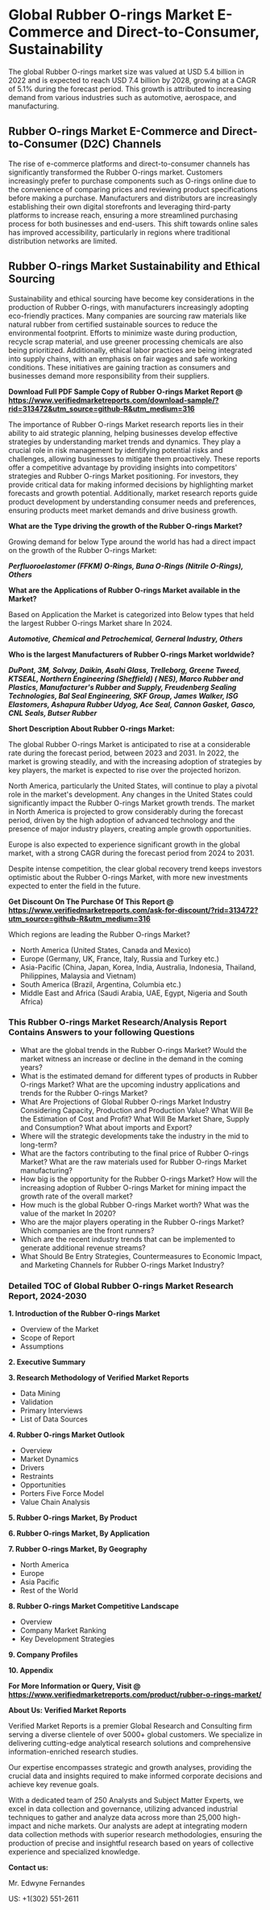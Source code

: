 <h1>Global Rubber O-rings Market E-Commerce and Direct-to-Consumer, Sustainability</h1><p class=""><p>The global Rubber O-rings market size was valued at USD 5.4 billion in 2022 and is expected to reach USD 7.4 billion by 2028, growing at a CAGR of 5.1% during the forecast period. This growth is attributed to increasing demand from various industries such as automotive, aerospace, and manufacturing.</p><h2>Rubber O-rings Market E-Commerce and Direct-to-Consumer (D2C) Channels</h2><p>The rise of e-commerce platforms and direct-to-consumer channels has significantly transformed the Rubber O-rings market. Customers increasingly prefer to purchase components such as O-rings online due to the convenience of comparing prices and reviewing product specifications before making a purchase. Manufacturers and distributors are increasingly establishing their own digital storefronts and leveraging third-party platforms to increase reach, ensuring a more streamlined purchasing process for both businesses and end-users. This shift towards online sales has improved accessibility, particularly in regions where traditional distribution networks are limited.</p><h2>Rubber O-rings Market Sustainability and Ethical Sourcing</h2><p>Sustainability and ethical sourcing have become key considerations in the production of Rubber O-rings, with manufacturers increasingly adopting eco-friendly practices. Many companies are sourcing raw materials like natural rubber from certified sustainable sources to reduce the environmental footprint. Efforts to minimize waste during production, recycle scrap material, and use greener processing chemicals are also being prioritized. Additionally, ethical labor practices are being integrated into supply chains, with an emphasis on fair wages and safe working conditions. These initiatives are gaining traction as consumers and businesses demand more responsibility from their suppliers.</p></p><p class=""><strong>Download Full PDF Sample Copy of Rubber O-rings Market Report @ <a href="https://www.verifiedmarketreports.com/download-sample/?rid=313472&utm_source=github-R&utm_medium=316" target="_blank">https://www.verifiedmarketreports.com/download-sample/?rid=313472&utm_source=github-R&utm_medium=316</a></strong></p><p>The importance of&nbsp;Rubber O-rings Market research reports lies in their ability to aid strategic planning, helping businesses develop effective strategies by understanding market trends and dynamics. They play a crucial role in risk management by identifying potential risks and challenges, allowing businesses to mitigate them proactively. These reports offer a competitive advantage by providing insights into competitors' strategies and Rubber O-rings Market positioning. For investors, they provide critical data for making informed decisions by highlighting market forecasts and growth potential. Additionally, market research reports guide product development by understanding consumer needs and preferences, ensuring products meet market demands and drive business growth.</p><p><strong>What are the&nbsp;Type driving the growth of the Rubber O-rings Market?</strong></p><p id="" class="">Growing demand for below Type around the world has had a direct impact on the growth of the Rubber O-rings Market:</p><p class=""><em><strong>Perfluoroelastomer (FFKM) O-Rings, Buna O-Rings (Nitrile O-Rings), Others</strong></em></p><p class=""><strong>What are the&nbsp;Applications&nbsp;of Rubber O-rings Market available in the Market?</strong></p><p id="" class="">Based on Application the Market is categorized into Below types that held the largest Rubber O-rings Market share In 2024.</p><p class=""><em><strong>Automotive, Chemical and Petrochemical, Gerneral Industry, Others</strong></em></p><p class=""><strong>Who is the largest Manufacturers of Rubber O-rings Market worldwide?</strong></p><p><em><strong>DuPont, 3M, Solvay, Daikin, Asahi Glass, Trelleborg, Greene Tweed, KTSEAL, Northern Engineering (Sheffield) ( NES), Marco Rubber and Plastics, Manufacturer's Rubber and Supply, Freudenberg Sealing Technologies, Bal Seal Engineering, SKF Group, James Walker, ISG Elastomers, Ashapura Rubber Udyog, Ace Seal, Cannon Gasket, Gasco, CNL Seals, Butser Rubber</strong></em></p><p id="" class=""><strong>Short Description About Rubber O-rings Market:</strong></p><p>The global Rubber O-rings Market is anticipated to rise at a considerable rate during the forecast period, between 2023 and 2031. In 2022, the market is growing steadily, and with the increasing adoption of strategies by key players, the market is expected to rise over the projected horizon.</p><p>North America, particularly the United States, will continue to play a pivotal role in the market's development. Any changes in the United States could significantly impact the Rubber O-rings Market growth trends. The market in North America is projected to grow considerably during the forecast period, driven by the high adoption of advanced technology and the presence of major industry players, creating ample growth opportunities.</p><p>Europe is also expected to experience significant growth in the global market, with a strong CAGR during the forecast period from 2024 to 2031.</p><p>Despite intense competition, the clear global recovery trend keeps investors optimistic about the Rubber O-rings Market, with more new investments expected to enter the field in the future.</p><p id="" class=""><strong>Get Discount On The Purchase Of This Report @ <a href="https://www.verifiedmarketreports.com/ask-for-discount/?rid=313472?utm_source=github-R&utm_medium=316" target="_blank">https://www.verifiedmarketreports.com/ask-for-discount/?rid=313472?utm_source=github-R&utm_medium=316</a></strong></p><p class="">Which regions are leading the Rubber O-rings Market?</p><ul><li>North America (United States, Canada and Mexico)</li><li>Europe (Germany, UK, France, Italy, Russia and Turkey etc.)</li><li>Asia-Pacific (China, Japan, Korea, India, Australia, Indonesia, Thailand, Philippines, Malaysia and Vietnam)</li><li>South America (Brazil, Argentina, Columbia etc.)</li><li>Middle East and Africa (Saudi Arabia, UAE, Egypt, Nigeria and South Africa)</li></ul><h3 id="" class="">This Rubber O-rings Market Research/Analysis Report Contains Answers to your following Questions</h3><ul><li>What are the global trends in the Rubber O-rings Market? Would the market witness an increase or decline in the demand in the coming years?</li><li>What is the estimated demand for different types of products in Rubber O-rings Market? What are the upcoming industry applications and trends for the Rubber O-rings Market?</li><li>What Are Projections of Global Rubber O-rings Market Industry Considering Capacity, Production and Production Value? What Will Be the Estimation of Cost and Profit? What Will Be Market Share, Supply and Consumption? What about imports and Export?</li><li>Where will the strategic developments take the industry in the mid to long-term?</li><li>What are the factors contributing to the final price of Rubber O-rings Market? What are the raw materials used for Rubber O-rings Market manufacturing?</li><li>How big is the opportunity for the Rubber O-rings Market? How will the increasing adoption of Rubber O-rings Market for mining impact the growth rate of the overall market?</li><li>How much is the global Rubber O-rings Market worth? What was the value of the market In 2020?</li><li>Who are the major players operating in the Rubber O-rings Market? Which companies are the front runners?</li><li>Which are the recent industry trends that can be implemented to generate additional revenue streams?</li><li>What Should Be Entry Strategies, Countermeasures to Economic Impact, and Marketing Channels for Rubber O-rings Market Industry?</li></ul><h3 id="" class="">Detailed TOC of Global Rubber O-rings Market Research Report, 2024-2030</h3><p id="" class=""><strong>1. Introduction of the Rubber O-rings Market</strong></p><ul><li>Overview of the Market</li><li>Scope of Report</li><li>Assumptions</li></ul><p id="" class=""><strong>2. Executive Summary</strong></p><p id="" class=""><strong>3. Research Methodology of Verified Market Reports</strong></p><ul><li>Data Mining</li><li>Validation</li><li>Primary Interviews</li><li>List of Data Sources</li></ul><p id="" class=""><strong>4. Rubber O-rings Market Outlook</strong></p><ul><li>Overview</li><li>Market Dynamics</li><li>Drivers</li><li>Restraints</li><li>Opportunities</li><li>Porters Five Force Model</li><li>Value Chain Analysis</li></ul><p id="" class=""><strong>5. Rubber O-rings Market, By Product</strong></p><p id="" class=""><strong>6. Rubber O-rings Market, By Application</strong></p><p id="" class=""><strong>7. Rubber O-rings Market, By Geography</strong></p><ul><li>North America</li><li>Europe</li><li>Asia Pacific</li><li>Rest of the World</li></ul><p id="" class=""><strong>8. Rubber O-rings Market Competitive Landscape</strong></p><ul><li>Overview</li><li>Company Market Ranking</li><li>Key Development Strategies</li></ul><p id="" class=""><strong>9. Company Profiles</strong></p><p id="" class=""><strong>10. Appendix</strong></p><p id="" class=""><strong>For More Information or Query, Visit @ <a href="https://www.verifiedmarketreports.com/product/rubber-o-rings-market/" target="_blank">https://www.verifiedmarketreports.com/product/rubber-o-rings-market/</a></strong></p><p id="" class=""><strong>About Us: Verified Market Reports</strong></p><p id="" class="">Verified Market Reports is a premier Global Research and Consulting firm serving a diverse clientele of over 5000+ global customers. We specialize in delivering cutting-edge analytical research solutions and comprehensive information-enriched research studies.</p><p id="" class="">Our expertise encompasses strategic and growth analyses, providing the crucial data and insights required to make informed corporate decisions and achieve key revenue goals.</p><p id="" class="">With a dedicated team of 250 Analysts and Subject Matter Experts, we excel in data collection and governance, utilizing advanced industrial techniques to gather and analyze data across more than 25,000 high-impact and niche markets. Our analysts are adept at integrating modern data collection methods with superior research methodologies, ensuring the production of precise and insightful research based on years of collective experience and specialized knowledge.</p><p id="" class=""><strong>Contact us:</strong></p><p id="" class="">Mr. Edwyne Fernandes</p><p id="" class="">US: +1(302) 551-2611</p>